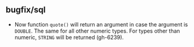 ## bugfix/sql

* Now function `quote()` will return an argument in case the argument is
  `DOUBLE`. The same for all other numeric types. For types other than numeric,
  `STRING` will be returned (gh-6239).

